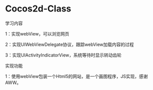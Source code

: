 Cocos2d-Class
=============

学习内容

1：实现webView，可以浏览网页

2：实现UIWebViewDelegate协议，跟踪webView加载内容的过程

3：实现UIActivityIndicatorView，系统等待时显示转动齿轮

实现功能

1：使用webView包装一个Html5的网站，是一个画图程序，JS实现，感谢AWW。